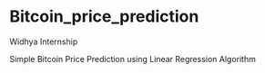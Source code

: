# Bitcoin_price_prediction
Widhya Internship

Simple Bitcoin Price Prediction using Linear Regression Algorithm 
